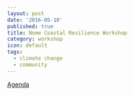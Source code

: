 ```yaml
---
layout: post
date: '2016-05-10'
published: true
title: Nome Coastal Resilience Workshop
category: workshop
icon: default
tags:
  - climate change
  - community
---
```

[Agenda](assets/media/WorkshopAgendaforWeb.pdf)